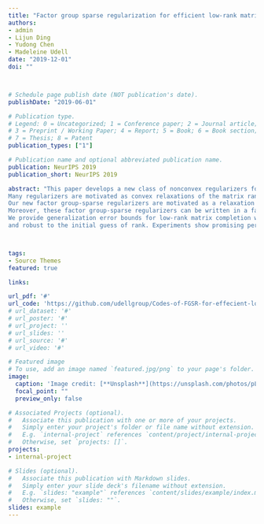 ```yaml
---
title: "Factor group sparse regularization for efficient low-rank matrix recovery"
authors:
- admin
- Lijun Ding
- Yudong Chen
- Madeleine Udell
date: "2019-12-01"
doi: ""



# Schedule page publish date (NOT publication's date).
publishDate: "2019-06-01"

# Publication type.
# Legend: 0 = Uncategorized; 1 = Conference paper; 2 = Journal article;
# 3 = Preprint / Working Paper; 4 = Report; 5 = Book; 6 = Book section;
# 7 = Thesis; 8 = Patent
publication_types: ["1"]

# Publication name and optional abbreviated publication name.
publication: NeurIPS 2019
publication_short: NeurIPS 2019

abstract: "This paper develops a new class of nonconvex regularizers for low-rank matrix recovery.
Many regularizers are motivated as convex relaxations of the matrix rank function.
Our new factor group-sparse regularizers are motivated as a relaxation of the number of nonzero columns in a factorization of the matrix. These nonconvex regularizers are sharper than the nuclear norm; indeed, we show they are related to Schatten-p norms with arbitrarily small 0<p<1.
Moreover, these factor group-sparse regularizers can be written in a factored form that enables efficient and effective nonconvex optimization; notably, the method does not use singular value decomposition.
We provide generalization error bounds for low-rank matrix completion which show improved upper bounds for Schatten-p norm reglarization as p decreases. Compared to the max norm and the factored formulation of the nuclear norm, factor group-sparse regularizers are more efficient, accurate,
and robust to the initial guess of rank. Experiments show promising performance of factor group-sparse regularization for low-rank matrix completion and robust principal component analysis."



tags:
- Source Themes
featured: true

links:

url_pdf: '#'
url_code: 'https://github.com/udellgroup/Codes-of-FGSR-for-effecient-low-rank-matrix-recovery'
# url_dataset: '#'
# url_poster: '#'
# url_project: ''
# url_slides: ''
# url_source: '#'
# url_video: '#'

# Featured image
# To use, add an image named `featured.jpg/png` to your page's folder. 
image:
  caption: 'Image credit: [**Unsplash**](https://unsplash.com/photos/pLCdAaMFLTE)'
  focal_point: ""
  preview_only: false

# Associated Projects (optional).
#   Associate this publication with one or more of your projects.
#   Simply enter your project's folder or file name without extension.
#   E.g. `internal-project` references `content/project/internal-project/index.md`.
#   Otherwise, set `projects: []`.
projects:
- internal-project

# Slides (optional).
#   Associate this publication with Markdown slides.
#   Simply enter your slide deck's filename without extension.
#   E.g. `slides: "example"` references `content/slides/example/index.md`.
#   Otherwise, set `slides: ""`.
slides: example
---
```



